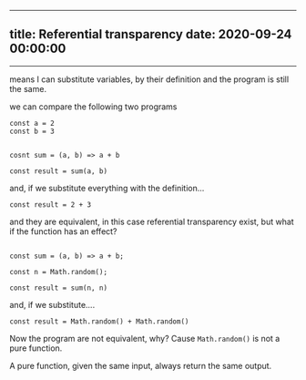 
---
title: Referential transparency
date: 2020-09-24 00:00:00
---
---

means I can substitute variables, by their definition and the program is still the same.

we can compare the following two programs

```
const a = 2
const b = 3


cosnt sum = (a, b) => a + b

const result = sum(a, b)
```

and, if we substitute everything with the definition...

```
const result = 2 + 3
```

and they are equivalent, in this case referential transparency exist, but what if the function has an effect?

```

const sum = (a, b) => a + b;

const n = Math.random();

const result = sum(n, n)
```

and, if we substitute....

```
const result = Math.random() + Math.random()
```

Now the program are not equivalent, why? Cause `Math.random()` is not a pure function.

A pure function, given the same input, always return the same output. 

